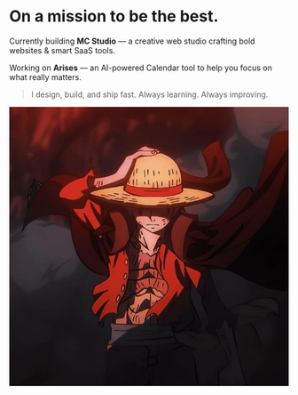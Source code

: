 # On a mission to be the best.

Currently building **MC Studio** — a creative web studio crafting bold websites & smart SaaS tools.

Working on **Arises** — an AI-powered Calendar tool to help you focus on what really matters.

> I design, build, and ship fast. Always learning. Always improving.

<!-- [![Anurag's GitHub stats](https://github-readme-stats.vercel.app/api?username=mohamedevweb)](https://github.com/anuraghazra/github-readme-stats) -->

![My banner](./assets/dark-luffy.jpg)
